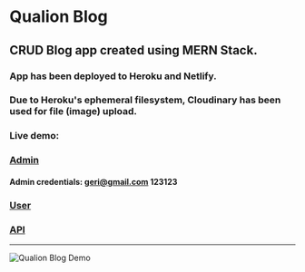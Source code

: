 # Qualion Blog

## CRUD Blog app created using MERN Stack.

### App has been deployed to Heroku and Netlify.
### Due to Heroku's ephemeral filesystem, Cloudinary has been used for file (image) upload.

### Live demo:
### [Admin](https://beamish-lebkuchen-34f1ff.netlify.app/)
#### Admin credentials: geri@gmail.com 123123
### [User](https://marvelous-squirrel-227f4a.netlify.app/)
### [API](https://qualion-blog.herokuapp.com)

---

![Qualion Blog Demo](https://user-images.githubusercontent.com/93201142/188480821-37e4fe14-15fc-4600-95b8-d62ed547ca53.gif)
